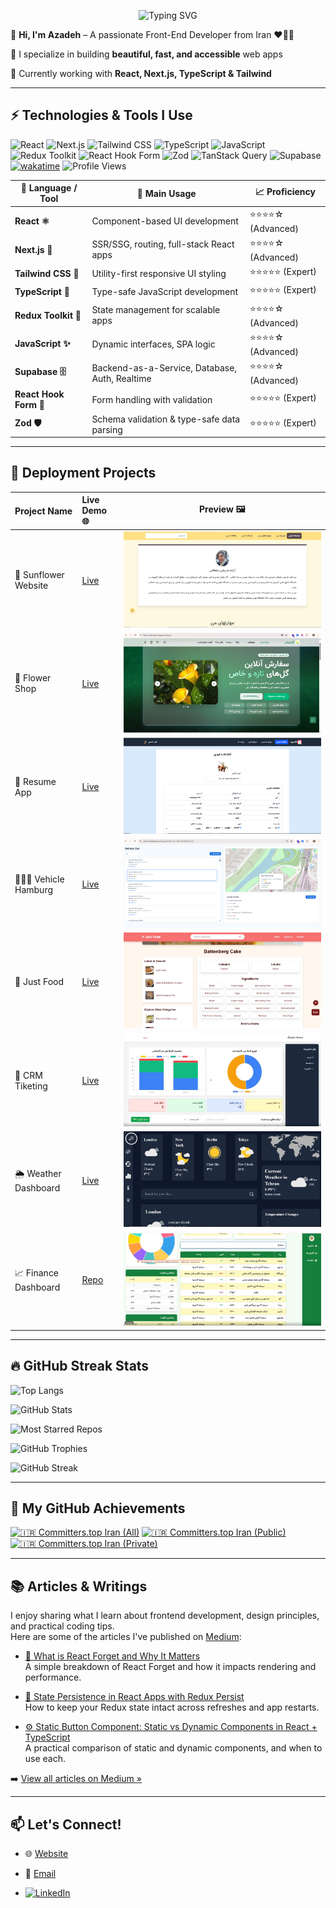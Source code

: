 <p align="center">
<img src="https://readme-typing-svg.herokuapp.com?font=Fira+Code&size=24&pause=1000&color=F75C7E&center=true&vCenter=true&width=600&height=45&lines=Hi+I'm+Azadeh+%F0%9F%8C%BB;Front-end+Developer+from+Iran+%E2%9D%A4%EF%B8%8F+%F0%9F%A4%8D+%F0%9F%92%9A;React+%7C+Next.js+%7C+TypeScript+%7C+Tailwind" alt="Typing SVG" />
</p>

<div align="left">

🌻 **Hi, I'm Azadeh** – A passionate Front-End Developer from Iran ❤️🤍💚

🎯 I specialize in building **beautiful, fast, and accessible** web apps  

🚀 Currently working with **React, Next.js, TypeScript & Tailwind**

</div>

---

## ⚡ Technologies & Tools I Use
![React](https://img.shields.io/badge/-React-61DAFB?style=plastic&logo=react&logoColor=white&labelColor=20232a)
![Next.js](https://img.shields.io/badge/-Next.js-000000?style=plastic&logo=nextdotjs&logoColor=white&labelColor=333)
![Tailwind CSS](https://img.shields.io/badge/-Tailwind%20CSS-06B6D4?style=plastic&logo=tailwind-css&logoColor=white&labelColor=1E293B)
![TypeScript](https://img.shields.io/badge/-TypeScript-3178C6?style=plastic&logo=typescript&logoColor=white&labelColor=1E293B)
![JavaScript](https://img.shields.io/badge/-JavaScript-F7DF1E?style=plastic&logo=javascript&logoColor=black&labelColor=323330)
![Redux Toolkit](https://img.shields.io/badge/Redux%20Toolkit-764ABC?style=plastic&logo=redux&logoColor=white&labelColor=3E275B)
![React Hook Form](https://img.shields.io/badge/-React%20Hook%20Form-EC5990?style=plastic&logo=reacthookform&logoColor=white&labelColor=1E293B)
![Zod](https://img.shields.io/badge/-Zod-3E67B1?style=plastic&logo=zod&logoColor=white&labelColor=1E293B)
![TanStack Query](https://img.shields.io/badge/TanStack%20Query-FF4154?style=plastic&logo=react-query&logoColor=white&labelColor=8B0000)
![Supabase](https://img.shields.io/badge/-Supabase-3ECF8E?style=plastic&logo=supabase&logoColor=white&labelColor=1E293B)
[![wakatime](https://wakatime.com/badge/user/2166a209-70a3-47e3-b489-2fee9badf155.svg)](https://wakatime.com/@2166a209-70a3-47e3-b489-2fee9badf155)
![Profile Views](https://komarev.com/ghpvc/?username=frau-azadeh&color=8A2BE2&style=plastic)

| 🧠 Language / Tool      | 💼 Main Usage                                 | 📈 Proficiency             |
|------------------------|-----------------------------------------------|----------------------------|
| **React ⚛️**            | Component-based UI development                | ⭐⭐⭐⭐☆ (Advanced)           |
| **Next.js 🧭**          | SSR/SSG, routing, full-stack React apps       | ⭐⭐⭐⭐☆ (Advanced)           |
| **Tailwind CSS 💨**     | Utility-first responsive UI styling           | ⭐⭐⭐⭐⭐ (Expert)             |
| **TypeScript 🧠**       | Type-safe JavaScript development              | ⭐⭐⭐⭐⭐ (Expert)             |
| **Redux Toolkit 🧰**    | State management for scalable apps            | ⭐⭐⭐⭐☆ (Advanced)           |
| **JavaScript ✨**       | Dynamic interfaces, SPA logic                 | ⭐⭐⭐⭐☆ (Advanced)           |
| **Supabase 🗄️**         | Backend-as-a-Service, Database, Auth, Realtime | ⭐⭐⭐⭐☆ (Advanced)           |
| **React Hook Form 📝**  | Form handling with validation                 | ⭐⭐⭐⭐⭐ (Expert)           |
| **Zod 🛡️**              | Schema validation & type-safe data parsing    | ⭐⭐⭐⭐⭐ (Expert)           |



---

## 🚀 Deployment Projects

<div align="center" style="width: 100%;">

<table style="width: 100%;">
  <thead>
    <tr>
      <th align="left">Project Name</th>
      <th align="left">Live Demo 🌐</th>
      <th align="center">Preview 🖼️</th>
    </tr>
  </thead>
  <tbody>
    <tr>
      <td>🌻 Sunflower Website</td>
      <td><a href="https://sunflower-dev.com">Live</a></td>
      <td><img src="https://github.com/frau-azadeh/sunflowerdev/blob/main/aboutme.png" width="100%"/></td>
    </tr>
    <tr>
    <tr>
      <td>💐 Flower Shop</td>
      <td><a href="https://flower-shop-beta-taupe.vercel.app/">Live</a></td>
      <td><img src="https://raw.githubusercontent.com/frau-azadeh/flower-shop/master/public/7.png" width="100%"/></td>
    </tr>
    <tr>
      <td>📄 Resume App</td>
      <td><a href="https://resume-app-swart.vercel.app/">Live</a></td>
      <td><img src="https://raw.githubusercontent.com/frau-azadeh/resume-app/master/public/information.png" width="100%"/></td>
    </tr>
    <tr>
      <td>📍🇩🇪 Vehicle Hamburg</td>
      <td><a href="https://vehicle-hamburg.vercel.app">Live</a></td>
      <td><img src="https://github.com/frau-azadeh/sunflowerdev/blob/main/vehicles.png" width="100%"/></td>
    </tr>
    <tr>
      <td>🍔 Just Food</td>
      <td><a href="https://just-food5.vercel.app/">Live</a></td>
      <td><img src="https://github.com/frau-azadeh/just-food/blob/master/desk-article.png" width="100%"/></td>
    </tr>
    <tr>
      <td>🏢 CRM Tiketing</td>
      <td><a href="https://supportticketsystem.onrender.com/">Live</a></td>
      <td><img src="https://github.com/frau-azadeh/api/blob/master/tiketing.png" width="100%"/></td>
    </tr>
    <tr>
      <td>🌦️ Weather Dashboard</td>
      <td><a href="https://weather-ashy-three-72.vercel.app/">Live</a></td>
      <td><img src="https://github.com/frau-azadeh/dashboard-weather/blob/master/desk-weather.png" width="100%"/></td>
    </tr>
    <tr>
      <td>📈 Finance Dashboard</td>
      <td><a href="https://github.com/frau-azadeh/finance-bourse">Repo</a></td>
      <td><img src="https://github.com/frau-azadeh/finance-bourse/blob/master/dashboard.png" width="100%"/></td>
    </tr>
  </tbody>
</table>

</div>


---

## 🔥 GitHub Streak Stats
![Top Langs](https://github-readme-stats.vercel.app/api/top-langs/?username=frau-azadeh&theme=radical)

![GitHub Stats](https://github-readme-stats.vercel.app/api?username=frau-azadeh&show_icons=true&theme=radical&show=reviews,discussions_started,discussions_answered,prs_merged,prs_merged_percentage)

![Most Starred Repos](https://github-contributor-stats.vercel.app/api?username=frau-azadeh&limit=5&theme=radical&combine_all_yearly_contributions=true)

![GitHub Trophies](https://github-profile-trophy.vercel.app/?username=frau-azadeh&theme=radical)

![GitHub Streak](https://streak-stats.demolab.com/?user=frau-azadeh&theme=radical)



---

## 🏅 My GitHub Achievements

<!-- Committers.top Badge -->
[![🇮🇷 Committers.top Iran (All)](https://user-badge.committers.top/iran/frau-azadeh.svg?style=for-the-badge&color=purple)](https://user-badge.committers.top/iran/frau-azadeh)
[![🇮🇷 Committers.top Iran (Public)](https://user-badge.committers.top/iran_public/frau-azadeh.svg?style=for-the-badge&color=red)](https://user-badge.committers.top/iran_public/frau-azadeh)
[![🇮🇷 Committers.top Iran (Private)](https://user-badge.committers.top/iran_private/frau-azadeh.svg?style=for-the-badge&color=yellow)](https://user-badge.committers.top/iran_private/frau-azadeh)



---

## 📚 Articles & Writings

I enjoy sharing what I learn about frontend development, design principles, and practical coding tips.  
Here are some of the articles I've published on [Medium](https://medium.com/@designweb.azadeh):

- [🧠 What is React Forget and Why It Matters](https://medium.com/@designweb.azadeh/what-is-react-forget-and-why-it-matters-7a9823e0877f)  
  A simple breakdown of React Forget and how it impacts rendering and performance.

- [🔄 State Persistence in React Apps with Redux Persist](https://medium.com/@designweb.azadeh/state-persistence-in-react-apps-with-redux-persist-37a29f5c8fd1)  
  How to keep your Redux state intact across refreshes and app restarts.

- [⚙️ Static Button Component: Static vs Dynamic Components in React + TypeScript](https://medium.com/@designweb.azadeh/static-button-componentstatic-vs-dynamic-components-in-react-and-typescript-29a0c09e1f49)  
  A practical comparison of static and dynamic components, and when to use each.

  

➡️ [View all articles on Medium »](https://medium.com/@designweb.azadeh)

---

## 📫 Let's Connect!

- 🌐 [Website](https://sunflower-dev.com)
- 📧 [Email](designweb.azadeh@gmail.com)
  
- [![LinkedIn](https://img.shields.io/badge/-LinkedIn-blue?style=flat&logo=linkedin&logoColor=white)](https://www.linkedin.com/in/azadeh-sharifi-soltani/)

